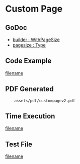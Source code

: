 # Custom Page

## GoDoc
* [builder : WithPageSize](https://pkg.go.dev/github.com/mechiko/maroto/v2/pkg/config#CfgBuilder.WithPageSize)
* [pagesize : Type](https://pkg.go.dev/github.com/mechiko/maroto/v2/pkg/consts/pagesize)

## Code Example
[filename](../../assets/examples/custompage/v2/main.go ':include :type=code')

## PDF Generated
```pdf
	assets/pdf/custompagev2.pdf
```
## Time Execution
[filename](../../assets/text/custompagev2.txt  ':include :type=code')

## Test File
[filename](https://raw.githubusercontent.com/johnfercher/maroto/master/test/maroto/examples/custompage.json  ':include :type=code')